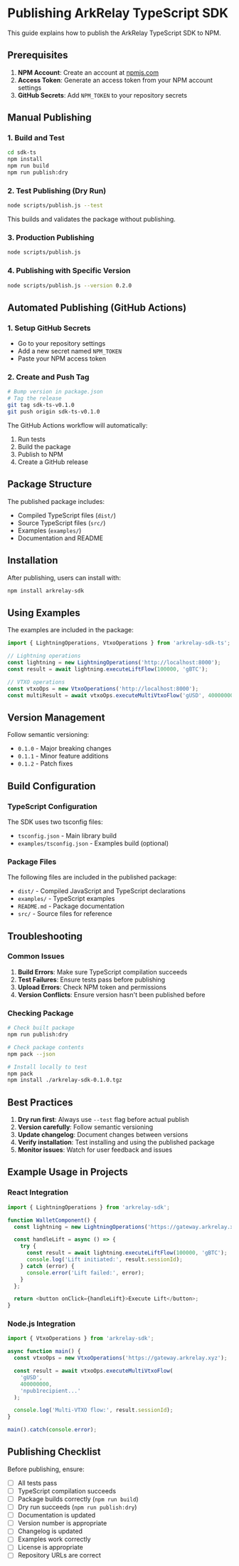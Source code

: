 # Publishing ArkRelay TypeScript SDK

This guide explains how to publish the ArkRelay TypeScript SDK to NPM.

## Prerequisites

1. **NPM Account**: Create an account at [npmjs.com](https://www.npmjs.com/)
2. **Access Token**: Generate an access token from your NPM account settings
3. **GitHub Secrets**: Add `NPM_TOKEN` to your repository secrets

## Manual Publishing

### 1. Build and Test
```bash
cd sdk-ts
npm install
npm run build
npm run publish:dry
```

### 2. Test Publishing (Dry Run)
```bash
node scripts/publish.js --test
```

This builds and validates the package without publishing.

### 3. Production Publishing
```bash
node scripts/publish.js
```

### 4. Publishing with Specific Version
```bash
node scripts/publish.js --version 0.2.0
```

## Automated Publishing (GitHub Actions)

### 1. Setup GitHub Secrets
- Go to your repository settings
- Add a new secret named `NPM_TOKEN`
- Paste your NPM access token

### 2. Create and Push Tag
```bash
# Bump version in package.json
# Tag the release
git tag sdk-ts-v0.1.0
git push origin sdk-ts-v0.1.0
```

The GitHub Actions workflow will automatically:
1. Run tests
2. Build the package
3. Publish to NPM
4. Create a GitHub release

## Package Structure

The published package includes:
- Compiled TypeScript files (`dist/`)
- Source TypeScript files (`src/`)
- Examples (`examples/`)
- Documentation and README

## Installation

After publishing, users can install with:

```bash
npm install arkrelay-sdk
```

## Using Examples

The examples are included in the package:

```typescript
import { LightningOperations, VtxoOperations } from 'arkrelay-sdk-ts';

// Lightning operations
const lightning = new LightningOperations('http://localhost:8000');
const result = await lightning.executeLiftFlow(100000, 'gBTC');

// VTXO operations
const vtxoOps = new VtxoOperations('http://localhost:8000');
const multiResult = await vtxoOps.executeMultiVtxoFlow('gUSD', 400000000, 'npub1recipient...');
```

## Version Management

Follow semantic versioning:
- `0.1.0` - Major breaking changes
- `0.1.1` - Minor feature additions
- `0.1.2` - Patch fixes

## Build Configuration

### TypeScript Configuration
The SDK uses two tsconfig files:
- `tsconfig.json` - Main library build
- `examples/tsconfig.json` - Examples build (optional)

### Package Files
The following files are included in the published package:
- `dist/` - Compiled JavaScript and TypeScript declarations
- `examples/` - TypeScript examples
- `README.md` - Package documentation
- `src/` - Source files for reference

## Troubleshooting

### Common Issues

1. **Build Errors**: Make sure TypeScript compilation succeeds
2. **Test Failures**: Ensure tests pass before publishing
3. **Upload Errors**: Check NPM token and permissions
4. **Version Conflicts**: Ensure version hasn't been published before

### Checking Package

```bash
# Check built package
npm run publish:dry

# Check package contents
npm pack --json

# Install locally to test
npm pack
npm install ./arkrelay-sdk-0.1.0.tgz
```

## Best Practices

1. **Dry run first**: Always use `--test` flag before actual publish
2. **Version carefully**: Follow semantic versioning
3. **Update changelog**: Document changes between versions
4. **Verify installation**: Test installing and using the published package
5. **Monitor issues**: Watch for user feedback and issues

## Example Usage in Projects

### React Integration
```typescript
import { LightningOperations } from 'arkrelay-sdk';

function WalletComponent() {
  const lightning = new LightningOperations('https://gateway.arkrelay.xyz');

  const handleLift = async () => {
    try {
      const result = await lightning.executeLiftFlow(100000, 'gBTC');
      console.log('Lift initiated:', result.sessionId);
    } catch (error) {
      console.error('Lift failed:', error);
    }
  };

  return <button onClick={handleLift}>Execute Lift</button>;
}
```

### Node.js Integration
```typescript
import { VtxoOperations } from 'arkrelay-sdk';

async function main() {
  const vtxoOps = new VtxoOperations('https://gateway.arkrelay.xyz');

  const result = await vtxoOps.executeMultiVtxoFlow(
    'gUSD',
    400000000,
    'npub1recipient...'
  );

  console.log('Multi-VTXO flow:', result.sessionId);
}

main().catch(console.error);
```

## Publishing Checklist

Before publishing, ensure:

- [ ] All tests pass
- [ ] TypeScript compilation succeeds
- [ ] Package builds correctly (`npm run build`)
- [ ] Dry run succeeds (`npm run publish:dry`)
- [ ] Documentation is updated
- [ ] Version number is appropriate
- [ ] Changelog is updated
- [ ] Examples work correctly
- [ ] License is appropriate
- [ ] Repository URLs are correct